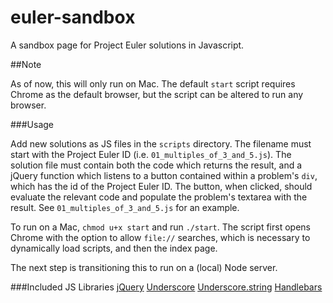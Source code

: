euler-sandbox
=============

A sandbox page for Project Euler solutions in Javascript.

##Note

As of now, this will only run on Mac.  The default `start` script requires Chrome as the default browser, but the script can be altered to run any browser.

###Usage

Add new solutions as JS files in the `scripts` directory.  The filename must start with the Project Euler ID (i.e. `01_multiples_of_3_and_5.js`). The solution file must contain both the code which returns the result, and a jQuery function which listens to a button contained within a problem's `div`, which has the id of the Project Euler ID.  The button, when clicked, should evaluate the relevant code and populate the problem's textarea with the result.  See `01_multiples_of_3_and_5.js` for an example.

To run on a Mac, `chmod u+x start` and run `./start`.  The script first opens Chrome with the option to allow `file://` searches, which is necessary to dynamically load scripts, and then the index page.

The next step is transitioning this to run on a (local) Node server.

###Included JS Libraries
[jQuery](http://jquery.com/)
[Underscore](http://underscorejs.org/)
[Underscore.string](http://epeli.github.io/underscore.string/)
[Handlebars](http://handlebarsjs.com/)
